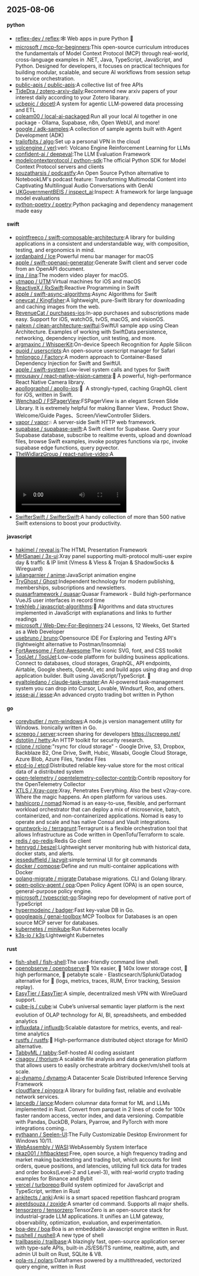 ## 2025-08-06

#### python
* [reflex-dev / reflex](https://github.com/reflex-dev/reflex):🕸️ Web apps in pure Python 🐍
* [microsoft / mcp-for-beginners](https://github.com/microsoft/mcp-for-beginners):This open-source curriculum introduces the fundamentals of Model Context Protocol (MCP) through real-world, cross-language examples in .NET, Java, TypeScript, JavaScript, and Python. Designed for developers, it focuses on practical techniques for building modular, scalable, and secure AI workflows from session setup to service orchestration.
* [public-apis / public-apis](https://github.com/public-apis/public-apis):A collective list of free APIs
* [TideDra / zotero-arxiv-daily](https://github.com/TideDra/zotero-arxiv-daily):Recommend new arxiv papers of your interest daily according to your Zotero libarary.
* [ucbepic / docetl](https://github.com/ucbepic/docetl):A system for agentic LLM-powered data processing and ETL
* [coleam00 / local-ai-packaged](https://github.com/coleam00/local-ai-packaged):Run all your local AI together in one package - Ollama, Supabase, n8n, Open WebUI, and more!
* [google / adk-samples](https://github.com/google/adk-samples):A collection of sample agents built with Agent Development (ADK)
* [trailofbits / algo](https://github.com/trailofbits/algo):Set up a personal VPN in the cloud
* [volcengine / verl](https://github.com/volcengine/verl):verl: Volcano Engine Reinforcement Learning for LLMs
* [confident-ai / deepeval](https://github.com/confident-ai/deepeval):The LLM Evaluation Framework
* [modelcontextprotocol / python-sdk](https://github.com/modelcontextprotocol/python-sdk):The official Python SDK for Model Context Protocol servers and clients
* [souzatharsis / podcastfy](https://github.com/souzatharsis/podcastfy):An Open Source Python alternative to NotebookLM's podcast feature: Transforming Multimodal Content into Captivating Multilingual Audio Conversations with GenAI
* [UKGovernmentBEIS / inspect_ai](https://github.com/UKGovernmentBEIS/inspect_ai):Inspect: A framework for large language model evaluations
* [python-poetry / poetry](https://github.com/python-poetry/poetry):Python packaging and dependency management made easy

#### swift
* [pointfreeco / swift-composable-architecture](https://github.com/pointfreeco/swift-composable-architecture):A library for building applications in a consistent and understandable way, with composition, testing, and ergonomics in mind.
* [jordanbaird / Ice](https://github.com/jordanbaird/Ice):Powerful menu bar manager for macOS
* [apple / swift-openapi-generator](https://github.com/apple/swift-openapi-generator):Generate Swift client and server code from an OpenAPI document.
* [iina / iina](https://github.com/iina/iina):The modern video player for macOS.
* [utmapp / UTM](https://github.com/utmapp/UTM):Virtual machines for iOS and macOS
* [ReactiveX / RxSwift](https://github.com/ReactiveX/RxSwift):Reactive Programming in Swift
* [apple / swift-async-algorithms](https://github.com/apple/swift-async-algorithms):Async Algorithms for Swift
* [onevcat / Kingfisher](https://github.com/onevcat/Kingfisher):A lightweight, pure-Swift library for downloading and caching images from the web.
* [RevenueCat / purchases-ios](https://github.com/RevenueCat/purchases-ios):In-app purchases and subscriptions made easy. Support for iOS, watchOS, tvOS, macOS, and visionOS.
* [nalexn / clean-architecture-swiftui](https://github.com/nalexn/clean-architecture-swiftui):SwiftUI sample app using Clean Architecture. Examples of working with SwiftData persistence, networking, dependency injection, unit testing, and more.
* [argmaxinc / WhisperKit](https://github.com/argmaxinc/WhisperKit):On-device Speech Recognition for Apple Silicon
* [quoid / userscripts](https://github.com/quoid/userscripts):An open-source userscript manager for Safari
* [hmlongco / Factory](https://github.com/hmlongco/Factory):A modern approach to Container-Based Dependency Injection for Swift and SwiftUI.
* [apple / swift-system](https://github.com/apple/swift-system):Low-level system calls and types for Swift
* [mrousavy / react-native-vision-camera](https://github.com/mrousavy/react-native-vision-camera):📸 A powerful, high-performance React Native Camera library.
* [apollographql / apollo-ios](https://github.com/apollographql/apollo-ios):📱  A strongly-typed, caching GraphQL client for iOS, written in Swift.
* [WenchaoD / FSPagerView](https://github.com/WenchaoD/FSPagerView):FSPagerView is an elegant Screen Slide Library. It is extremely helpful for making Banner View、Product Show、Welcome/Guide Pages、Screen/ViewController Sliders.
* [vapor / vapor](https://github.com/vapor/vapor):💧 A server-side Swift HTTP web framework.
* [supabase / supabase-swift](https://github.com/supabase/supabase-swift):A Swift client for Supabase. Query your Supabase database, subscribe to realtime events, upload and download files, browse Swift examples, invoke postgres functions via rpc, invoke supabase edge functions, query pgvector.
* [TheWidlarzGroup / react-native-video](https://github.com/TheWidlarzGroup/react-native-video):A <Video /> component for react-native
* [SwifterSwift / SwifterSwift](https://github.com/SwifterSwift/SwifterSwift):A handy collection of more than 500 native Swift extensions to boost your productivity.

#### javascript
* [hakimel / reveal.js](https://github.com/hakimel/reveal.js):The HTML Presentation Framework
* [MHSanaei / 3x-ui](https://github.com/MHSanaei/3x-ui):Xray panel supporting multi-protocol multi-user expire day & traffic & IP limit (Vmess & Vless & Trojan & ShadowSocks & Wireguard)
* [juliangarnier / anime](https://github.com/juliangarnier/anime):JavaScript animation engine
* [TryGhost / Ghost](https://github.com/TryGhost/Ghost):Independent technology for modern publishing, memberships, subscriptions and newsletters.
* [quasarframework / quasar](https://github.com/quasarframework/quasar):Quasar Framework - Build high-performance VueJS user interfaces in record time
* [trekhleb / javascript-algorithms](https://github.com/trekhleb/javascript-algorithms):📝 Algorithms and data structures implemented in JavaScript with explanations and links to further readings
* [microsoft / Web-Dev-For-Beginners](https://github.com/microsoft/Web-Dev-For-Beginners):24 Lessons, 12 Weeks, Get Started as a Web Developer
* [usebruno / bruno](https://github.com/usebruno/bruno):Opensource IDE For Exploring and Testing API's (lightweight alternative to Postman/Insomnia)
* [FortAwesome / Font-Awesome](https://github.com/FortAwesome/Font-Awesome):The iconic SVG, font, and CSS toolkit
* [ToolJet / ToolJet](https://github.com/ToolJet/ToolJet):Low-code platform for building business applications. Connect to databases, cloud storages, GraphQL, API endpoints, Airtable, Google sheets, OpenAI, etc and build apps using drag and drop application builder. Built using JavaScript/TypeScript. 🚀
* [eyaltoledano / claude-task-master](https://github.com/eyaltoledano/claude-task-master):An AI-powered task-management system you can drop into Cursor, Lovable, Windsurf, Roo, and others.
* [jesse-ai / jesse](https://github.com/jesse-ai/jesse):An advanced crypto trading bot written in Python

#### go
* [coreybutler / nvm-windows](https://github.com/coreybutler/nvm-windows):A node.js version management utility for Windows. Ironically written in Go.
* [screego / server](https://github.com/screego/server):screen sharing for developers https://screego.net/
* [dstotijn / hetty](https://github.com/dstotijn/hetty):An HTTP toolkit for security research.
* [rclone / rclone](https://github.com/rclone/rclone):"rsync for cloud storage" - Google Drive, S3, Dropbox, Backblaze B2, One Drive, Swift, Hubic, Wasabi, Google Cloud Storage, Azure Blob, Azure Files, Yandex Files
* [etcd-io / etcd](https://github.com/etcd-io/etcd):Distributed reliable key-value store for the most critical data of a distributed system
* [open-telemetry / opentelemetry-collector-contrib](https://github.com/open-telemetry/opentelemetry-collector-contrib):Contrib repository for the OpenTelemetry Collector
* [XTLS / Xray-core](https://github.com/XTLS/Xray-core):Xray, Penetrates Everything. Also the best v2ray-core. Where the magic happens. An open platform for various uses.
* [hashicorp / nomad](https://github.com/hashicorp/nomad):Nomad is an easy-to-use, flexible, and performant workload orchestrator that can deploy a mix of microservice, batch, containerized, and non-containerized applications. Nomad is easy to operate and scale and has native Consul and Vault integrations.
* [gruntwork-io / terragrunt](https://github.com/gruntwork-io/terragrunt):Terragrunt is a flexible orchestration tool that allows Infrastructure as Code written in OpenTofu/Terraform to scale.
* [redis / go-redis](https://github.com/redis/go-redis):Redis Go client
* [henrygd / beszel](https://github.com/henrygd/beszel):Lightweight server monitoring hub with historical data, docker stats, and alerts.
* [jesseduffield / lazygit](https://github.com/jesseduffield/lazygit):simple terminal UI for git commands
* [docker / compose](https://github.com/docker/compose):Define and run multi-container applications with Docker
* [golang-migrate / migrate](https://github.com/golang-migrate/migrate):Database migrations. CLI and Golang library.
* [open-policy-agent / opa](https://github.com/open-policy-agent/opa):Open Policy Agent (OPA) is an open source, general-purpose policy engine.
* [microsoft / typescript-go](https://github.com/microsoft/typescript-go):Staging repo for development of native port of TypeScript
* [hypermodeinc / badger](https://github.com/hypermodeinc/badger):Fast key-value DB in Go.
* [googleapis / genai-toolbox](https://github.com/googleapis/genai-toolbox):MCP Toolbox for Databases is an open source MCP server for databases.
* [kubernetes / minikube](https://github.com/kubernetes/minikube):Run Kubernetes locally
* [k3s-io / k3s](https://github.com/k3s-io/k3s):Lightweight Kubernetes

#### rust
* [fish-shell / fish-shell](https://github.com/fish-shell/fish-shell):The user-friendly command line shell.
* [openobserve / openobserve](https://github.com/openobserve/openobserve):🚀 10x easier, 🚀 140x lower storage cost, 🚀 high performance, 🚀 petabyte scale - Elasticsearch/Splunk/Datadog alternative for 🚀 (logs, metrics, traces, RUM, Error tracking, Session replay).
* [EasyTier / EasyTier](https://github.com/EasyTier/EasyTier):A simple, decentralized mesh VPN with WireGuard support.
* [cube-js / cube](https://github.com/cube-js/cube):📊 Cube’s universal semantic layer platform is the next evolution of OLAP technology for AI, BI, spreadsheets, and embedded analytics
* [influxdata / influxdb](https://github.com/influxdata/influxdb):Scalable datastore for metrics, events, and real-time analytics
* [rustfs / rustfs](https://github.com/rustfs/rustfs):🚀 High-performance distributed object storage for MinIO alternative.
* [TabbyML / tabby](https://github.com/TabbyML/tabby):Self-hosted AI coding assistant
* [cisagov / thorium](https://github.com/cisagov/thorium):A scalable file analysis and data generation platform that allows users to easily orchestrate arbitrary docker/vm/shell tools at scale.
* [ai-dynamo / dynamo](https://github.com/ai-dynamo/dynamo):A Datacenter Scale Distributed Inference Serving Framework
* [cloudflare / pingora](https://github.com/cloudflare/pingora):A library for building fast, reliable and evolvable network services.
* [lancedb / lance](https://github.com/lancedb/lance):Modern columnar data format for ML and LLMs implemented in Rust. Convert from parquet in 2 lines of code for 100x faster random access, vector index, and data versioning. Compatible with Pandas, DuckDB, Polars, Pyarrow, and PyTorch with more integrations coming..
* [eythaann / Seelen-UI](https://github.com/eythaann/Seelen-UI):The Fully Customizable Desktop Environment for Windows 10/11.
* [WebAssembly / WASI](https://github.com/WebAssembly/WASI):WebAssembly System Interface
* [nkaz001 / hftbacktest](https://github.com/nkaz001/hftbacktest):Free, open source, a high frequency trading and market making backtesting and trading bot, which accounts for limit orders, queue positions, and latencies, utilizing full tick data for trades and order books(Level-2 and Level-3), with real-world crypto trading examples for Binance and Bybit
* [vercel / turborepo](https://github.com/vercel/turborepo):Build system optimized for JavaScript and TypeScript, written in Rust
* [ankitects / anki](https://github.com/ankitects/anki):Anki is a smart spaced repetition flashcard program
* [ajeetdsouza / zoxide](https://github.com/ajeetdsouza/zoxide):A smarter cd command. Supports all major shells.
* [tensorzero / tensorzero](https://github.com/tensorzero/tensorzero):TensorZero is an open-source stack for industrial-grade LLM applications. It unifies an LLM gateway, observability, optimization, evaluation, and experimentation.
* [boa-dev / boa](https://github.com/boa-dev/boa):Boa is an embeddable Javascript engine written in Rust.
* [nushell / nushell](https://github.com/nushell/nushell):A new type of shell
* [trailbaseio / trailbase](https://github.com/trailbaseio/trailbase):A blazingly fast, open-source application server with type-safe APIs, built-in JS/ES6/TS runtime, realtime, auth, and admin UI built on Rust, SQLite & V8.
* [pola-rs / polars](https://github.com/pola-rs/polars):Dataframes powered by a multithreaded, vectorized query engine, written in Rust
